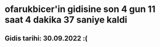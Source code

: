 # ofarukbicer'in gidisine son 4 gun 11 saat 4 dakika 37 saniye kaldi

## Gidis tarihi: 30.09.2022 :(